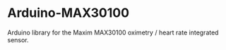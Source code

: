 # Arduino-MAX30100

Arduino library for the Maxim MAX30100 oximetry / heart rate integrated sensor.
